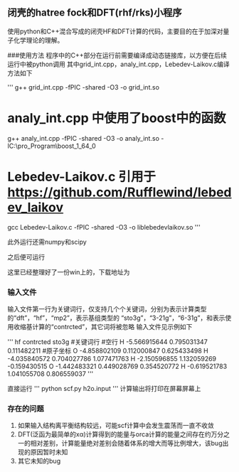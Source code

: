 ## 闭壳的hatree fock和DFT(rhf/rks)小程序
使用python和C++混合写成的闭壳HF和DFT计算的代码，主要目的在于加深对量子化学理论的理解。

###使用方法
程序中的C++部分在运行前需要编译成动态链接库，以方便在后续运行中被python调用
其中grid_int.cpp，analy_int.cpp，Lebedev-Laikov.c编译方法如下

'''
g++ grid_int.cpp -fPIC -shared -O3 -o grid_int.so 
# analy_int.cpp 中使用了boost中的函数
g++ analy_int.cpp -fPIC -shared -O3 -o analy_int.so -IC:\pro_Program\boost_1_64_0 
# Lebedev-Laikov.c 引用于 https://github.com/Rufflewind/lebedev_laikov
gcc Lebedev-Laikov.c -fPIC -shared -O3 -o liblebedevlaikov.so 
'''

此外运行还需numpy和scipy

之后便可运行

这里已经整理好了一份win上的，下载地址为

### 输入文件 
输入文件第一行为关键词行，仅支持几个个关键词，分别为表示计算类型的“dft”，“hf”，“mp2”，表示基组类型的 “sto3g”，“3-21g”，“6-31g”，和表示使用收缩基计算的“contrcted”，其它词将被忽略
输入文件见示例如下

'''
hf  contrcted  sto3g                                       #关键词行
                                                           #空行
H      -5.566915644    0.795031347    0.111482211          #原子坐标
O      -4.858802109    0.112000847    0.625433498 
H      -4.035840572    0.704027786    1.077471763 
H      -2.150596855    1.132059269   -0.159430515 
O      -1.442483321    0.449028769    0.354520772 
H      -0.619521783    1.041055708    0.806559037 
'''

直接运行
'''
python scf.py h2o.input
'''
计算输出将打印在屏幕屏幕上



### 存在的问题
1. 如果输入结构离平衡结构较远，可能scf计算中会发生震荡而一直不收敛
2. DFT(泛函为最简单的xα)计算得到的能量与orca计算的能量之间存在约万分之一的相对差别，计算能量绝对差别会随着体系的增大而等比例增大，该bug出现的原因暂时未知
3. 其它未知的bug

